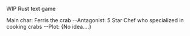 WIP Rust text game

Main char: Ferris the crab
--Antagonist: 5 Star Chef who specialized in cooking crabs
--Plot: {No idea....}
